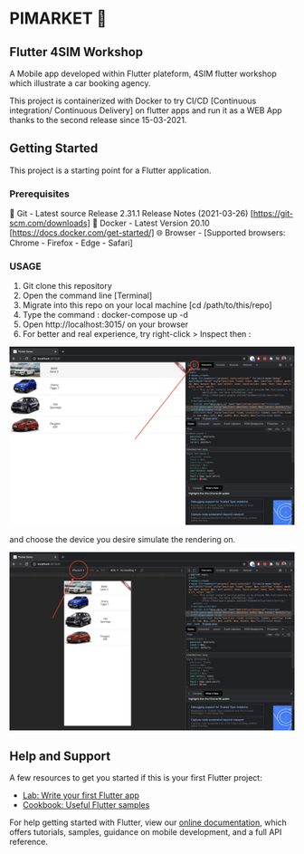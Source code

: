 # PIMARKET 🚧

## Flutter 4SIM Workshop

A Mobile app developed within Flutter plateform, 4SIM flutter workshop which illustrate a car booking agency.

This project is containerized with Docker to try CI/CD [Continuous integration/ Continuous Delivery] on flutter apps and run it as a WEB App thanks to the second release since 15-03-2021.

## Getting Started

This project is a starting point for a Flutter application.

### Prerequisites

🦊 Git - Latest source Release 2.31.1 Release Notes (2021-03-26) [https://git-scm.com/downloads]
🐋 Docker - Latest Version 20.10 [https://docs.docker.com/get-started/]
🌐 Browser - [Supported browsers: Chrome - Firefox - Edge - Safari]

### USAGE

1. Git clone this repository
2. Open the command line [Terminal]
3. Migrate into this repo on your local machine [cd /path/to/this/repo]
4. Type the command : docker-compose up -d
5. Open http://localhost:3015/ on your browser
6. For better and real experience, try right-click > Inspect then : 

![alt text](https://github.com/khaledGuedria/PIMARKET-flutter/blob/main/Assets/screenshots/1.png?raw=true)

and choose the device you desire simulate the rendering on.

![alt text](https://github.com/khaledGuedria/PIMARKET-flutter/blob/main/Assets/screenshots/2.png?raw=true)

## Help and Support

A few resources to get you started if this is your first Flutter project:

- [Lab: Write your first Flutter app](https://flutter.dev/docs/get-started/codelab)
- [Cookbook: Useful Flutter samples](https://flutter.dev/docs/cookbook)

For help getting started with Flutter, view our
[online documentation](https://flutter.dev/docs), which offers tutorials,
samples, guidance on mobile development, and a full API reference.
